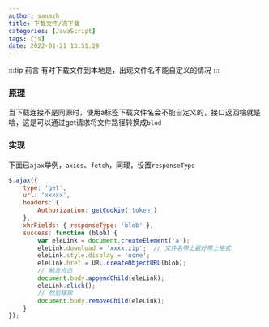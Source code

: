 ```yaml
---
author: sanmzh
title: 下载文件/流下载
categories: [JavaScript]
tags: [js]
date: 2022-01-21 13:51:29
---
```


<Boxx changeTime="30000"/>

:::tip 前言
有时下载文件到本地是，出现文件名不能自定义的情况
:::

### 原理
当下载连接不是同源时，使用a标签下载文件名会不能自定义的，接口返回啥就是啥，这是可以通过get请求将文件路径转换成`blod`

### 实现
下面已`ajax`举例，`axios`、`fetch`，同理，设置`responseType`
```js
$.ajax({
    type: 'get',
    url: 'xxxxx',
    headers: {
        Authorization: getCookie('token')
    },
    xhrFields: { responseType: 'blob' },
    success: function (blob) {
        var eleLink = document.createElement('a');
        eleLink.download = 'xxxx.zip';  // 文件名带上最好带上格式
        eleLink.style.display = 'none';
        eleLink.href = URL.createObjectURL(blob);
        // 触发点击
        document.body.appendChild(eleLink);
        eleLink.click();
        // 然后移除
        document.body.removeChild(eleLink);
    }
});
```